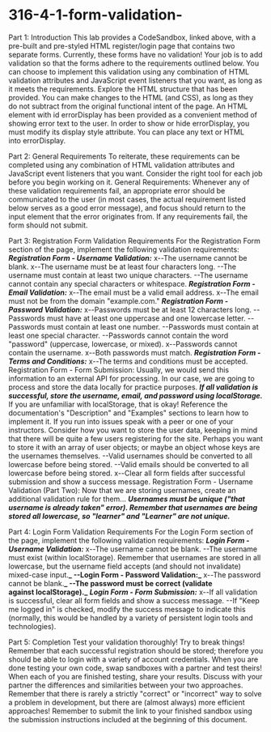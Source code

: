 # 316-4-1-form-validation-

Part 1: Introduction
This lab provides a CodeSandbox, linked above, with a pre-built and pre-styled HTML register/login page that contains two separate forms.
Currently, these forms have no validation! Your job is to add validation so that the forms adhere to the requirements outlined below. You can choose to implement this validation using any combination of HTML validation attributes and JavaScript event listeners that you want, as long as it meets the requirements.
Explore the HTML structure that has been provided. You can make changes to the HTML (and CSS), as long as they do not subtract from the original functional intent of the page.
An HTML element with id errorDisplay has been provided as a convenient method of showing error text to the user. In order to show or hide errorDisplay, you must modify its display style attribute.
You can place any text or HTML into errorDisplay.

Part 2: General Requirements
To reiterate, these requirements can be completed using any combination of HTML validation attributes and JavaScript event listeners that you want. Consider the right tool for each job before you begin working on it.
General Requirements: Whenever any of these validation requirements fail, an appropriate error should be communicated to the user (in most cases, the actual requirement listed below serves as a good error message), and focus should return to the input element that the error originates from. If any requirements fail, the form should not submit.

Part 3: Registration Form Validation Requirements
For the Registration Form section of the page, implement the following validation requirements:
**_Registration Form - Username Validation:_**
x--The username cannot be blank.
x--The username must be at least four characters long.
--The username must contain at least two unique characters.
--The username cannot contain any special characters or whitespace.
**_Registration Form - Email Validation:_**
x--The email must be a valid email address.
x--The email must not be from the domain "example.com."
**_Registration Form - Password Validation:_**
x--Passwords must be at least 12 characters long.
--Passwords must have at least one uppercase and one lowercase letter.
--Passwords must contain at least one number.
--Passwords must contain at least one special character.
--Passwords cannot contain the word "password" (uppercase, lowercase, or mixed).
x--Passwords cannot contain the username.
x--Both passwords must match.
**_Registration Form - Terms and Conditions:_**
x--The terms and conditions must be accepted.
Registration Form - Form Submission:
Usually, we would send this information to an external API for processing. In our case, we are going to process and store the data locally for practice purposes.
**_If all validation is successful, store the username, email, and password using localStorage._**
If you are unfamiliar with localStorage, that is okay! Reference the documentation's "Description" and "Examples" sections to learn how to implement it. If you run into issues speak with a peer or one of your instructors.
Consider how you want to store the user data, keeping in mind that there will be quite a few users registering for the site. Perhaps you want to store it with an array of user objects; or maybe an object whose keys are the usernames themselves.
--Valid usernames should be converted to all lowercase before being stored.
--Valid emails should be converted to all lowercase before being stored.
x--Clear all form fields after successful submission and show a success message.
Registration Form - Username Validation (Part Two):
Now that we are storing usernames, create an additional validation rule for them...
**_Usernames must be unique ("that username is already taken" error). Remember that usernames are being stored all lowercase, so "learner" and "Learner" are not unique._**

Part 4: Login Form Validation Requirements
For the Login Form section of the page, implement the following validation requirements:
**_Login Form - Username Validation:_**
x--The username cannot be blank.
--The username must exist (within localStorage). Remember that usernames are stored in all lowercase, but the username field accepts (and should not invalidate) mixed-case input.**_
--Login Form - Password Validation:_**
x--The password cannot be blank.**_
--The password must be correct (validate against localStorage)._**
**_Login Form - Form Submission:_**
x--If all validation is successful, clear all form fields and show a success message.
--If "Keep me logged in" is checked, modify the success message to indicate this (normally, this would be handled by a variety of persistent login tools and technologies).

Part 5: Completion
Test your validation thoroughly! Try to break things!
Remember that each successful registration should be stored; therefore you should be able to login with a variety of account credentials.
When you are done testing your own code, swap sandboxes with a partner and test theirs!
When each of you are finished testing, share your results.
Discuss with your partner the differences and similarities between your two approaches. Remember that there is rarely a strictly "correct" or "incorrect" way to solve a problem in development, but there are (almost always) more efficient approaches!
Remember to submit the link to your finished sandbox using the submission instructions included at the beginning of this document.
